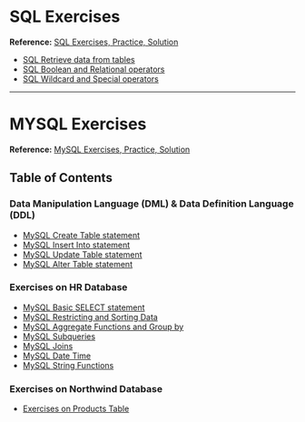 # SQL Exercises

**Reference:** [SQL Exercises, Practice, Solution](https://www.w3resource.com/sql-exercises/index.php)

* [SQL Retrieve data from tables](https://github.com/chyneyee/Nothing-Better-To-Do/tree/main/SQL/MariaDB-MySQL/w3resource/SQL-RetrieveData)
* [SQL Boolean and Relational operators](https://github.com/chyneyee/Nothing-Better-To-Do/tree/main/SQL/MariaDB-MySQL/w3resource/SQL-BooleanRelational)
* [SQL Wildcard and Special operators](https://github.com/chyneyee/Nothing-Better-To-Do/tree/main/SQL/MariaDB-MySQL/w3resource/SQL-WildcardSpecialOperators)



---

# MYSQL Exercises

**Reference:** [MySQL Exercises, Practice, Solution](https://www.w3resource.com/mysql-exercises/)



## Table of Contents

### Data Manipulation Language (DML) & Data Definition Language (DDL)
  * [MySQL Create Table statement](https://github.com/chyneyee/Nothing-Better-To-Do/tree/main/SQL/MariaDB-MySQL/w3resource/Create-Table)
  * [MySQL Insert Into statement](https://github.com/chyneyee/Nothing-Better-To-Do/blob/main/SQL/MariaDB-MySQL/w3resource/Insert-Into/)
  * [MySQL Update Table statement](https://github.com/chyneyee/Nothing-Better-To-Do/tree/main/SQL/MariaDB-MySQL/w3resource/Update-Table)
  * [MySQL Alter Table statement](https://github.com/chyneyee/Nothing-Better-To-Do/tree/main/SQL/MariaDB-MySQL/w3resource/Alter-Table)

### Exercises on HR Database
  * [MySQL Basic SELECT statement](https://github.com/chyneyee/Nothing-Better-To-Do/tree/main/SQL/MariaDB-MySQL/w3resource/HRDB-BasicSelect)
  * [MySQL Restricting and Sorting Data](https://github.com/chyneyee/Nothing-Better-To-Do/tree/main/SQL/MariaDB-MySQL/w3resource/HRDB-RestrictSorting)
  * [MySQL Aggregate Functions and Group by](https://github.com/chyneyee/Nothing-Better-To-Do/tree/main/SQL/MariaDB-MySQL/w3resource/HRDB-AggregateGroupBy)
  * [MySQL Subqueries](https://github.com/chyneyee/Nothing-Better-To-Do/tree/main/SQL/MariaDB-MySQL/w3resource/HRDB-Subqueries)
  * [MySQL Joins](https://github.com/chyneyee/Nothing-Better-To-Do/tree/main/SQL/MariaDB-MySQL/w3resource/HRDB-Joins)
  * [MySQL Date Time](https://github.com/chyneyee/Nothing-Better-To-Do/tree/main/SQL/MariaDB-MySQL/w3resource/HRDB-DateTime)
  * [MySQL String Functions](https://github.com/chyneyee/Nothing-Better-To-Do/tree/main/SQL/MariaDB-MySQL/w3resource/HRDB-String)

### Exercises on Northwind Database
  * [Exercises on Products Table](https://github.com/chyneyee/Nothing-Better-To-Do/tree/main/SQL/MariaDB-MySQL/w3resource/NorthwindDB)
 

